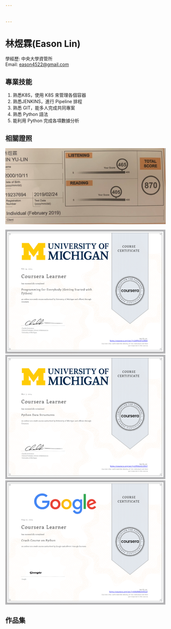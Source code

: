 ```yaml
---


---
```


<h1 id="林煜霖eason-lin">林煜霖(Eason Lin)</h1>
<p>學經歷: 中央大學資管所<br>
Email: <a href="mailto:eason4522@gmail.com">eason4522@gmail.com</a></p>
<h2 id="專業技能">專業技能</h2>
<ol>
<li>熟悉K8S，使用 K8S 來管理各個容器</li>
<li>熟悉JENKINS，進行 Pipeline 排程</li>
<li>熟悉  GIT，能多人完成共同專案</li>
<li>熟悉 Python 語法</li>
<li>能利用 Python 完成各項數據分析</li>
</ol>
<h2 id="相關證照">相關證照</h2>
<p><img src="https://github.com/foxdog1011/Eason-Lin/blob/master/%E5%A4%9A%E7%9B%8A%E8%AD%89%E6%9B%B8.jpg?raw=true" alt="enter image description here"></p>
<p><img src="https://github.com/foxdog1011/Eason-Lin/blob/master/%E4%B8%8B%E8%BC%89.png?raw=true" alt="enter image description here"><br>
<img src="https://github.com/foxdog1011/Eason-Lin/blob/master/%E4%B8%8B%E8%BC%89%20%281%29.png?raw=true" alt="enter image description here"><br>
<img src="https://github.com/foxdog1011/Eason-Lin/blob/master/%E4%B8%8B%E8%BC%89%20%282%29.png?raw=true" alt="enter image description here"></p>
<h2 id="作品集">作品集</h2>


